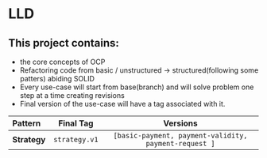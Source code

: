# LLD 

## This project contains:
  - the core concepts of OCP
  - Refactoring code from basic / unstructured -> structured(following some patters) abiding SOLID
  - Every use-case will start from base(branch) and will solve problem one step at a time creating revisions
  - Final version of the use-case will have a tag associated with it.


| Pattern  |   Final Tag    |                         Versions                          |
|:---------|:--------------:|:---------------------------------------------------------:|
| **Strategy** | `strategy.v1`  | ```[basic-payment, payment-validity, payment-request ]``` |
